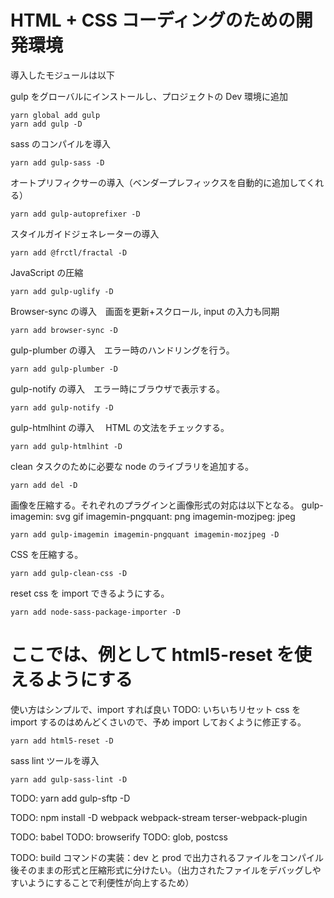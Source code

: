 # HTML + CSS コーディングのための開発環境

導入したモジュールは以下

gulp をグローバルにインストールし、プロジェクトの Dev 環境に追加

```
yarn global add gulp
yarn add gulp -D
```

sass のコンパイルを導入

```
yarn add gulp-sass -D
```

オートプリフィクサーの導入（ベンダープレフィックスを自動的に追加してくれる）

```
yarn add gulp-autoprefixer -D
```

スタイルガイドジェネレーターの導入

```
yarn add @frctl/fractal -D
```

JavaScript の圧縮

```
yarn add gulp-uglify -D
```

Browser-sync の導入　画面を更新+スクロール, input の入力も同期

```
yarn add browser-sync -D
```

gulp-plumber の導入　エラー時のハンドリングを行う。

```
yarn add gulp-plumber -D
```

gulp-notify の導入　エラー時にブラウザで表示する。

```
yarn add gulp-notify -D
```

gulp-htmlhint の導入　 HTML の文法をチェックする。

```
yarn add gulp-htmlhint -D
```

clean タスクのために必要な node のライブラリを追加する。

```
yarn add del -D
```

画像を圧縮する。それぞれのプラグインと画像形式の対応は以下となる。
gulp-imagemin: svg gif
imagemin-pngquant: png
imagemin-mozjpeg: jpeg

```
yarn add gulp-imagemin imagemin-pngquant imagemin-mozjpeg -D
```

CSS を圧縮する。

```
yarn add gulp-clean-css -D
```

reset css を import できるようにする。

```
yarn add node-sass-package-importer -D
```

# ここでは、例として html5-reset を使えるようにする

使い方はシンプルで、import すれば良い
TODO: いちいちリセット css を import するのはめんどくさいので、予め import しておくように修正する。

```
yarn add html5-reset -D
```

sass lint ツールを導入

```
yarn add gulp-sass-lint -D
```

TODO: yarn add gulp-sftp -D

TODO: npm install -D webpack webpack-stream terser-webpack-plugin

TODO: babel
TODO: browserify
TODO: glob, postcss

TODO: build コマンドの実装：dev と prod で出力されるファイルをコンパイル後そのままの形式と圧縮形式に分けたい。（出力されたファイルをデバッグしやすいようにすることで利便性が向上するため）
